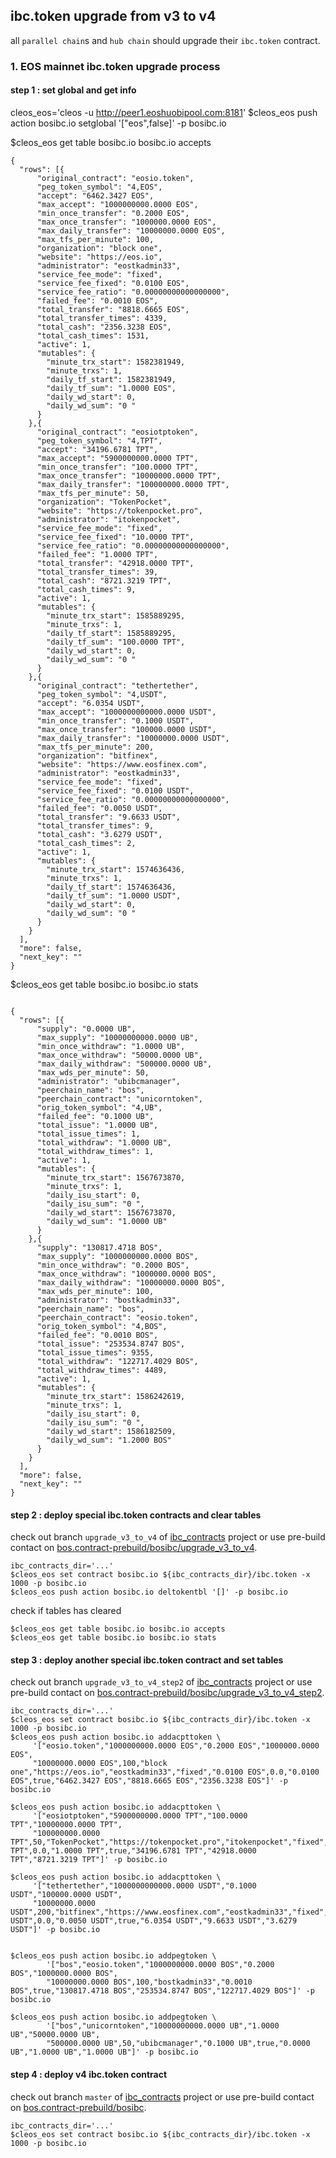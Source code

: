 
ibc.token upgrade from v3 to v4
-------------------------------
all `parallel chain`s and `hub chain` should upgrade their `ibc.token` contract.


### 1. EOS mainnet ibc.token upgrade process

#### step 1 : set global and get info

cleos_eos='cleos -u http://peer1.eoshuobipool.com:8181'
$cleos_eos push action bosibc.io setglobal '["eos",false]' -p bosibc.io

$cleos_eos get table bosibc.io bosibc.io accepts
```
{
  "rows": [{
      "original_contract": "eosio.token",
      "peg_token_symbol": "4,EOS",
      "accept": "6462.3427 EOS",
      "max_accept": "1000000000.0000 EOS",
      "min_once_transfer": "0.2000 EOS",
      "max_once_transfer": "1000000.0000 EOS",
      "max_daily_transfer": "10000000.0000 EOS",
      "max_tfs_per_minute": 100,
      "organization": "block one",
      "website": "https://eos.io",
      "administrator": "eostkadmin33",
      "service_fee_mode": "fixed",
      "service_fee_fixed": "0.0100 EOS",
      "service_fee_ratio": "0.00000000000000000",
      "failed_fee": "0.0010 EOS",
      "total_transfer": "8818.6665 EOS",
      "total_transfer_times": 4339,
      "total_cash": "2356.3238 EOS",
      "total_cash_times": 1531,
      "active": 1,
      "mutables": {
        "minute_trx_start": 1582381949,
        "minute_trxs": 1,
        "daily_tf_start": 1582381949,
        "daily_tf_sum": "1.0000 EOS",
        "daily_wd_start": 0,
        "daily_wd_sum": "0 "
      }
    },{
      "original_contract": "eosiotptoken",
      "peg_token_symbol": "4,TPT",
      "accept": "34196.6781 TPT",
      "max_accept": "5900000000.0000 TPT",
      "min_once_transfer": "100.0000 TPT",
      "max_once_transfer": "10000000.0000 TPT",
      "max_daily_transfer": "100000000.0000 TPT",
      "max_tfs_per_minute": 50,
      "organization": "TokenPocket",
      "website": "https://tokenpocket.pro",
      "administrator": "itokenpocket",
      "service_fee_mode": "fixed",
      "service_fee_fixed": "10.0000 TPT",
      "service_fee_ratio": "0.00000000000000000",
      "failed_fee": "1.0000 TPT",
      "total_transfer": "42918.0000 TPT",
      "total_transfer_times": 39,
      "total_cash": "8721.3219 TPT",
      "total_cash_times": 9,
      "active": 1,
      "mutables": {
        "minute_trx_start": 1585889295,
        "minute_trxs": 1,
        "daily_tf_start": 1585889295,
        "daily_tf_sum": "100.0000 TPT",
        "daily_wd_start": 0,
        "daily_wd_sum": "0 "
      }
    },{
      "original_contract": "tethertether",
      "peg_token_symbol": "4,USDT",
      "accept": "6.0354 USDT",
      "max_accept": "1000000000000.0000 USDT",
      "min_once_transfer": "0.1000 USDT",
      "max_once_transfer": "100000.0000 USDT",
      "max_daily_transfer": "10000000.0000 USDT",
      "max_tfs_per_minute": 200,
      "organization": "bitfinex",
      "website": "https://www.eosfinex.com",
      "administrator": "eostkadmin33",
      "service_fee_mode": "fixed",
      "service_fee_fixed": "0.0100 USDT",
      "service_fee_ratio": "0.00000000000000000",
      "failed_fee": "0.0050 USDT",
      "total_transfer": "9.6633 USDT",
      "total_transfer_times": 9,
      "total_cash": "3.6279 USDT",
      "total_cash_times": 2,
      "active": 1,
      "mutables": {
        "minute_trx_start": 1574636436,
        "minute_trxs": 1,
        "daily_tf_start": 1574636436,
        "daily_tf_sum": "1.0000 USDT",
        "daily_wd_start": 0,
        "daily_wd_sum": "0 "
      }
    }
  ],
  "more": false,
  "next_key": ""
}
```



$cleos_eos get table bosibc.io bosibc.io stats
``` 

{
  "rows": [{
      "supply": "0.0000 UB",
      "max_supply": "10000000000.0000 UB",
      "min_once_withdraw": "1.0000 UB",
      "max_once_withdraw": "50000.0000 UB",
      "max_daily_withdraw": "500000.0000 UB",
      "max_wds_per_minute": 50,
      "administrator": "ubibcmanager",
      "peerchain_name": "bos",
      "peerchain_contract": "unicorntoken",
      "orig_token_symbol": "4,UB",
      "failed_fee": "0.1000 UB",
      "total_issue": "1.0000 UB",
      "total_issue_times": 1,
      "total_withdraw": "1.0000 UB",
      "total_withdraw_times": 1,
      "active": 1,
      "mutables": {
        "minute_trx_start": 1567673870,
        "minute_trxs": 1,
        "daily_isu_start": 0,
        "daily_isu_sum": "0 ",
        "daily_wd_start": 1567673870,
        "daily_wd_sum": "1.0000 UB"
      }
    },{
      "supply": "130817.4718 BOS",
      "max_supply": "1000000000.0000 BOS",
      "min_once_withdraw": "0.2000 BOS",
      "max_once_withdraw": "1000000.0000 BOS",
      "max_daily_withdraw": "10000000.0000 BOS",
      "max_wds_per_minute": 100,
      "administrator": "bostkadmin33",
      "peerchain_name": "bos",
      "peerchain_contract": "eosio.token",
      "orig_token_symbol": "4,BOS",
      "failed_fee": "0.0010 BOS",
      "total_issue": "253534.8747 BOS",
      "total_issue_times": 9355,
      "total_withdraw": "122717.4029 BOS",
      "total_withdraw_times": 4489,
      "active": 1,
      "mutables": {
        "minute_trx_start": 1586242619,
        "minute_trxs": 1,
        "daily_isu_start": 0,
        "daily_isu_sum": "0 ",
        "daily_wd_start": 1586182509,
        "daily_wd_sum": "1.2000 BOS"
      }
    }
  ],
  "more": false,
  "next_key": ""
}
```

#### step 2 : deploy special ibc.token contracts and clear tables
check out branch `upgrade_v3_to_v4` of [ibc_contracts](https://github.com/boscore/ibc_contracts) project 
or use pre-build contact on [bos.contract-prebuild/bosibc/upgrade_v3_to_v4](https://github.com/boscore/bos.contract-prebuild/tree/master/bosibc/upgrade_v3_to_v4/ibc.token).
``` 
ibc_contracts_dir='...'
$cleos_eos set contract bosibc.io ${ibc_contracts_dir}/ibc.token -x 1000 -p bosibc.io
$cleos_eos push action bosibc.io deltokentbl '[]' -p bosibc.io
```

check if tables has cleared
``` 
$cleos_eos get table bosibc.io bosibc.io accepts
$cleos_eos get table bosibc.io bosibc.io stats
```

#### step 3 : deploy another special ibc.token contract and set tables
check out branch `upgrade_v3_to_v4_step2` of [ibc_contracts](https://github.com/boscore/ibc_contracts) project 
or use pre-build contact on [bos.contract-prebuild/bosibc/upgrade_v3_to_v4_step2](https://github.com/boscore/bos.contract-prebuild/tree/master/bosibc/upgrade_v3_to_v4_step2/ibc.token).
``` 
ibc_contracts_dir='...'
$cleos_eos set contract bosibc.io ${ibc_contracts_dir}/ibc.token -x 1000 -p bosibc.io
$cleos_eos push action bosibc.io addacpttoken \
     '["eosio.token","1000000000.0000 EOS","0.2000 EOS","1000000.0000 EOS",
     "10000000.0000 EOS",100,"block one","https://eos.io","eostkadmin33","fixed","0.0100 EOS",0.0,"0.0100 EOS",true,"6462.3427 EOS","8818.6665 EOS","2356.3238 EOS"]' -p bosibc.io

$cleos_eos push action bosibc.io addacpttoken \
     '["eosiotptoken","5900000000.0000 TPT","100.0000 TPT","10000000.0000 TPT",
     "100000000.0000 TPT",50,"TokenPocket","https://tokenpocket.pro","itokenpocket","fixed","10.0000 TPT",0.0,"1.0000 TPT",true,"34196.6781 TPT","42918.0000 TPT","8721.3219 TPT"]' -p bosibc.io

$cleos_eos push action bosibc.io addacpttoken \
     '["tethertether","1000000000000.0000 USDT","0.1000 USDT","100000.0000 USDT",
     "10000000.0000 USDT",200,"bitfinex","https://www.eosfinex.com","eostkadmin33","fixed","0.0100 USDT",0.0,"0.0050 USDT",true,"6.0354 USDT","9.6633 USDT","3.6279 USDT"]' -p bosibc.io


$cleos_eos push action bosibc.io addpegtoken \
        '["bos","eosio.token","1000000000.0000 BOS","0.2000 BOS","1000000.0000 BOS",
        "10000000.0000 BOS",100,"bostkadmin33","0.0010 BOS",true,"130817.4718 BOS","253534.8747 BOS","122717.4029 BOS"]' -p bosibc.io

$cleos_eos push action bosibc.io addpegtoken \
        '["bos","unicorntoken","10000000000.0000 UB","1.0000 UB","50000.0000 UB",
        "500000.0000 UB",50,"ubibcmanager","0.1000 UB",true,"0.0000 UB","1.0000 UB","1.0000 UB"]' -p bosibc.io

```

#### step 4 : deploy v4 ibc.token contract
check out branch `master` of [ibc_contracts](https://github.com/boscore/ibc_contracts) project 
or use pre-build contact on [bos.contract-prebuild/bosibc](https://github.com/boscore/bos.contract-prebuild/tree/master/bosibc).

```
ibc_contracts_dir='...'
$cleos_eos set contract bosibc.io ${ibc_contracts_dir}/ibc.token -x 1000 -p bosibc.io
```


















